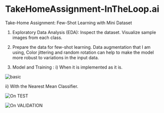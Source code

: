 # TakeHomeAssignment-InTheLoop.ai
Take-Home Assignment: Few-Shot Learning with Mini Dataset  

1. Exploratory Data Analysis (EDA):
   Inspect the dataset.
   Visualize sample images from each class.

2. Prepare the data for few-shot learning.
   Data augmentation that I am using, Color jittering and random rotation can help to make the model more robust to variations in the input data.

3. Model and Training : 
   i) When it is implemented as it is. 

  ![basic](https://github.com/Niyathi3011/TakeHomeAssignment-InTheLoop.ai/blob/main/Results/clip_fewshot_train.png) 

  ii) With the Nearest Mean Classifier. 

 ![On TEST](https://github.com/Niyathi3011/TakeHomeAssignment-InTheLoop.ai/blob/main/Results/NCM_fewshot_test.png) 

 ![On VALIDATION](https://github.com/Niyathi3011/TakeHomeAssignment-InTheLoop.ai/blob/main/Results/NCM_fewshot_val.png)
  

      



